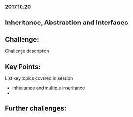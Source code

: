 
### 2017.10.20
## Inheritance, Abstraction and Interfaces

## Challenge:

Challenge description

## Key Points:

List key topics covered in session
+ inheritance and multiple inheritance
+ 

## Further challenges:


